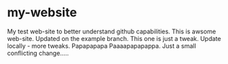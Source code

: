 # my-website
My test web-site to better understand github capabilities.
This is awsome web-site.
Updated on the example branch.
This one is just a tweak.
Update locally - more tweaks.
Papapapapa Paaaapapapappa.
Just a small conflicting change.....
